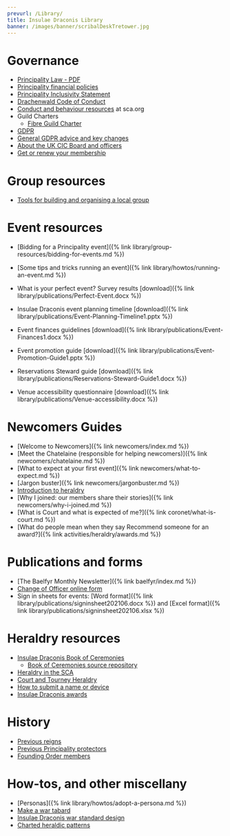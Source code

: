 ```yaml
---
prevurl: /Library/
title: Insulae Draconis Library
banner: /images/banner/scribalDeskTretower.jpg
---
```


# Governance

- [Principality Law - PDF](/library/publications/ID_Law.pdf)
- [Principality financial policies](https://docs.google.com/document/d/1OhTXWCqVpGz38tjbRbmbomcxuLpymnMOY-LnzZ4k4kE/edit)
- [Principality Inclusivity Statement](/governance/inclusivity-statement/)
- [Drachenwald Code of Conduct](https://drachenwald.sca.org/offices/seneschal/files/DrachenwaldCodeofConductv1.0June2020.pdf)
- [Conduct and behaviour resources](https://www.sca.org/conduct-behavior-in-the-sca/) at sca.org
- Guild Charters
  - [Fibre Guild Charter](/library/charters/fibre-guild-charter/)
- [GDPR](/governance/gdpr/)
- [General GDPR advice and key changes](/governance/gdpr-advice/)
- [About the UK CIC Board and officers](https://www.aspiringluddite.com/sca/CICsum.shtml)
- [Get or renew your membership](https://membermojo.co.uk/scauk)

# Group resources

- [Tools for building and organising a local group](/library/group-resources/)

# Event resources

- [Bidding for a Principality event]({% link library/group-resources/bidding-for-events.md %})
- [Some tips and tricks running an event]({% link library/howtos/running-an-event.md %})
- What is your perfect event? Survey results [download]({% link library/publications/Perfect-Event.docx %})

- Insulae Draconis event planning timeline [download]({% link library/publications/Event-Planning-Timeline1.pptx %})
- Event finances guidelines [download]({% link library/publications/Event-Finances1.docx %})
- Event promotion guide [download]({% link library/publications/Event-Promotion-Guide1.pptx %})
- Reservations Steward guide [download]({% link library/publications/Reservations-Steward-Guide1.docx %})
- Venue accessibility questionnaire [download]({% link library/publications/Venue-accessibility.docx %})

# Newcomers Guides

- [Welcome to Newcomers]({% link newcomers/index.md %})
- [Meet the Chatelaine (responsible for helping newcomers)]({% link newcomers/chatelaine.md %})
- [What to expect at your first event]({% link newcomers/what-to-expect.md %})
- [Jargon buster]({% link newcomers/jargonbuster.md %})
- [Introduction to heraldry](/activities/heraldry/before-the-internet/)
- [Why I joined: our members share their stories]({% link newcomers/why-i-joined.md %})
- [What is Court and what is expected of me?]({% link coronet/what-is-court.md %})
- [What do people mean when they say Recommend someone for an award?]({% link activities/heraldry/awards.md %})

# Publications and forms

- [The Baelfyr Monthly Newsletter]({% link baelfyr/index.md %})
- [Change of Officer online form](https://docs.google.com/forms/d/e/1FAIpQLSeqIMHbpB3a1d2XGyaAP1rDe3ZUV4X7Yx5PBvZ_3AH3Qr9odA/viewform)
- Sign in sheets for events: [Word format]({% link library/publications/signinsheet202106.docx %}) and [Excel format]({% link library/publications/signinsheet202106.xlsx %})

# Heraldry resources

- [Insulae Draconis Book of Ceremonies](https://insulaedraconis.gitlab.io/ceremonies/)
  - [Book of Ceremonies source repository](https://gitlab.com/insulaedraconis/ceremonies)
- [Heraldry in the SCA](/library/howtos/heraldry-in-sca/)
- [Court and Tourney Heraldry](/library/howtos/court-and-tourney-heraldry/)
- [How to submit a name or device](https://drachenwald.sca.org/offices/herald/submittingnamesheraldry/)
- [Insulae Draconis awards](/activities/heraldry/awards/)

# History

- [Previous reigns](/coronet/past/)
- [Previous Principality protectors](/activities/protectors/)
- [Founding Order members](/activities/heraldry/founding-members/)

# How-tos, and other miscellany

- [Personas]({% link library/howtos/adopt-a-persona.md %})
- [Make a war tabard](/activities/heraldry/id-tabard/)
- [Insulae Draconis war standard design](/activities/heraldry/id-banner/)
- [Charted heraldic patterns](/activities/heraldry/cross-stitch/)


